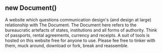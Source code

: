 ## new Document()
A website which questions communication design's (and design at large) relationship with The Document.
The Document here refers to the bureaucratic artefacts of states, institutions and all forms of authority.
Think of passports, rental agreements, currency and receipts.
A suit of tools is hosted on this website free for anyone to use.
Please fee free to tinker with them, muck around, download or fork, break and reassemble.
